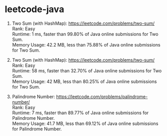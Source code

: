 # leetcode-java

1. Two Sum (with HashMap): https://leetcode.com/problems/two-sum/<br />
Rank: Easy<br />
Runtime: 1 ms, faster than 99.80% of Java online submissions for Two Sum.<br />
Memory Usage: 42.2 MB, less than 75.88% of Java online submissions for Two Sum.<br />

1. Two Sum (with HashMap): https://leetcode.com/problems/two-sum/<br />
Rank: Easy<br />
Runtime: 58 ms, faster than 32.70% of Java online submissions for Two Sum.<br />
Memory Usage: 42 MB, less than 80.25% of Java online submissions for Two Sum.<br />


9. Palindrome Number: https://leetcode.com/problems/palindrome-number/<br />
Rank: Easy<br />
Runtime: 7 ms, faster than 89.77% of Java online submissions for Palindrome Number.<br />
Memory Usage: 41.7 MB, less than 69.12% of Java online submissions for Palindrome Number.<br />
